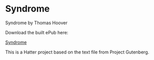 Syndrome
========

Syndrome by Thomas Hoover

Download the built ePub here:

<a href='https://github.com/baldmountain/PrideAndPrejudice/raw/master/Pride%20and%20Prejudice%20-%20Jane%20Austen.epub'>Syndrome</a>

This is a Hatter project based on the text file from Project Gutenberg.
